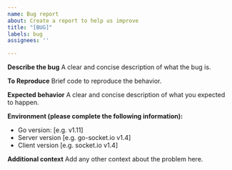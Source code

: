 ```yaml
---
name: Bug report
about: Create a report to help us improve
title: "[BUG]"
labels: bug
assignees: ''

---
```


**Describe the bug**
A clear and concise description of what the bug is.

**To Reproduce**
Brief code to reproduce the behavior.

**Expected behavior**
A clear and concise description of what you expected to happen.

**Environment (please complete the following information):**
 - Go version: [e.g. v1.11]
 - Server version [e.g. go-socket.io v1.4]
 - Client version [e.g. socket.io v1.4]

**Additional context**
Add any other context about the problem here.
